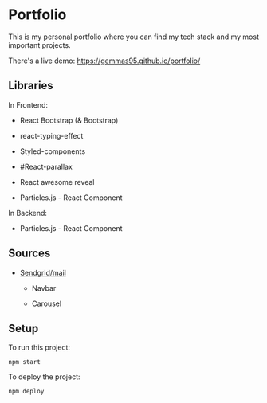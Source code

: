 # Portfolio

This is my personal portfolio where you can find my tech stack and my most important projects.

There's a live demo: https://gemmas95.github.io/portfolio/

## Libraries

In Frontend:

- <a src="https://www.npmjs.com/package/react-bootstrap">React Bootstrap (& Bootstrap)</a>

- <a src="https://www.npmjs.com/package/react-typing-effect">react-typing-effect</a>

- <a src="https://www.npmjs.com/package/styled-components">Styled-components</a>

- #<a src="https://www.npmjs.com/package/react-parallax">React-parallax</a>

- <a src="https://github.com/dennismorello/react-awesome-reveal">React awesome reveal</a>

- <a src="https://www.npmjs.com/package/react-particles-js">Particles.js - React Component</a>

In Backend:

- <a src="https://www.npmjs.com/package/@sendgrid/mail">Particles.js - React Component</a>

## Sources

- <a href='https://react-bootstrap.github.io/getting-started/introduction/'>Sendgrid/mail</a>

  - <a src="https://react-bootstrap.github.io/components/navbar/">Navbar</a>

  - <a src="https://react-bootstrap.github.io/components/carousel/">Carousel</a>

## Setup

To run this project:

```
npm start
```

To deploy the project:

```
npm deploy
```
